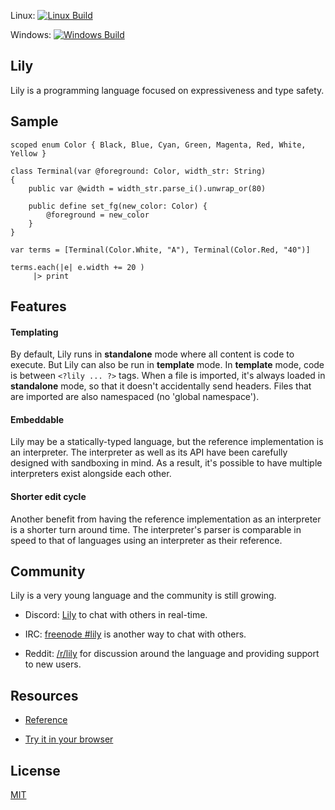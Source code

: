 Linux: [![Linux Build](https://travis-ci.org/FascinatedBox/lily.svg?branch=master)](https://travis-ci.org/FascinatedBox/lily)

Windows: [![Windows Build](https://ci.appveyor.com/api/projects/status/github/FascinatedBox/lily?svg=true)](https://ci.appveyor.com/project/FascinatedBox/lily)

## Lily

Lily is a programming language focused on expressiveness and type safety.

## Sample

```
scoped enum Color { Black, Blue, Cyan, Green, Magenta, Red, White, Yellow }

class Terminal(var @foreground: Color, width_str: String)
{
    public var @width = width_str.parse_i().unwrap_or(80)

    public define set_fg(new_color: Color) {
        @foreground = new_color
    }
}

var terms = [Terminal(Color.White, "A"), Terminal(Color.Red, "40")]

terms.each(|e| e.width += 20 )
     |> print
```

## Features

#### Templating

By default, Lily runs in **standalone** mode where all content is code to
execute. But Lily can also be run in **template** mode. In **template** mode,
code is between `<?lily ... ?>` tags. When a file is imported, it's always
loaded in **standalone** mode, so that it doesn't accidentally send headers.
Files that are imported are also namespaced (no 'global namespace').

#### Embeddable

Lily may be a statically-typed language, but the reference implementation is an
interpreter. The interpreter as well as its API have been carefully designed
with sandboxing in mind. As a result, it's possible to have multiple
interpreters exist alongside each other.

#### Shorter edit cycle

Another benefit from having the reference implementation as an interpreter is a
shorter turn around time. The interpreter's parser is comparable in speed to
that of languages using an interpreter as their reference.

## Community

Lily is a very young language and the community is still growing.

* Discord: [Lily](https://discord.gg/Vr5CXFY) to chat with others in real-time.

* IRC: [freenode #lily](https://webchat.freenode.net/?channels=%23lily) is
  another way to chat with others.

* Reddit: [/r/lily](https://reddit.com/r/lily) for discussion around the
  language and providing support to new users.

## Resources

* [Reference](https://Fascinatedbox.github.com/lily/core/module.core.html)

* [Try it in your browser](http://fascinatedbox.github.io/lily/intro-sandbox.html)

## License

[MIT](https://github.com/FascinatedBox/lily/blob/master/license.txt)
